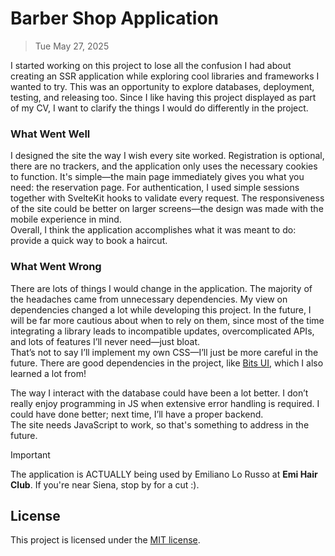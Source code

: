 # Barber Shop Application

> Tue May 27, 2025

I started working on this project to lose all the confusion I had about creating an SSR application while exploring cool libraries and frameworks I wanted to try. This was an opportunity to explore databases, deployment, testing, and releasing too. Since I like having this project displayed as part of my CV, I want to clarify the things I would do differently in the project.

### What Went Well

I designed the site the way I wish every site worked. Registration is optional, there are no trackers, and the application only uses the necessary cookies to function. It's simple—the main page immediately gives you what you need: the reservation page. For authentication, I used simple sessions together with SvelteKit hooks to validate every request. The responsiveness of the site could be better on larger screens—the design was made with the mobile experience in mind.  
Overall, I think the application accomplishes what it was meant to do: provide a quick way to book a haircut.

### What Went Wrong

There are lots of things I would change in the application. The majority of the headaches came from unnecessary dependencies. My view on dependencies changed a lot while developing this project. In the future, I will be far more cautious about when to rely on them, since most of the time integrating a library leads to incompatible updates, overcomplicated APIs, and lots of features I’ll never need—just bloat.  
That’s not to say I’ll implement my own CSS—I’ll just be more careful in the future. There are good dependencies in the project, like [Bits UI](https://github.com/huntabyte/bits-ui), which I also learned a lot from!

The way I interact with the database could have been a lot better. I don’t really enjoy programming in JS when extensive error handling is required. I could have done better; next time, I’ll have a proper backend.  
The site needs JavaScript to work, so that's something to address in the future.

> [!IMPORTANT]  
> The application is ACTUALLY being used by Emiliano Lo Russo at **Emi Hair Club**. If you're near Siena, stop by for a cut :).

## License

This project is licensed under the [MIT license](./LICENSE).
